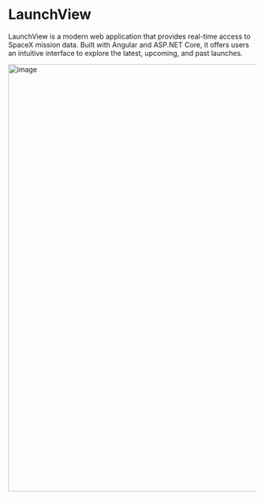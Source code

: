 # LaunchView
LaunchView is a modern web application that provides real-time access to SpaceX mission data. Built with Angular and ASP.NET Core, it offers users an intuitive interface to explore the latest, upcoming, and past launches.


<img width="1648" height="867" alt="image" src="https://github.com/user-attachments/assets/27070614-7dae-4e79-8665-de69bac4227b" />

